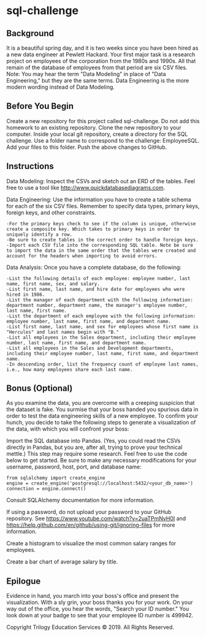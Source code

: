 # sql-challenge

## Background
It is a beautiful spring day, and it is two weeks since you have been hired as a new data engineer at Pewlett Hackard. Your first major task is a research project on employees of the corporation from the 1980s and 1990s. All that remain of the database of employees from that period are six CSV files.
Note: You may hear the term "Data Modeling" in place of "Data Engineering," but they are the same terms. Data Engineering is the more modern wording instead of Data Modeling.

## Before You Begin
Create a new repository for this project called sql-challenge. Do not add this homework to an existing repository.
Clone the new repository to your computer.
Inside your local git repository, create a directory for the SQL challenge. Use a folder name to correspond to the challenge: EmployeeSQL.
Add your files to this folder.
Push the above changes to GitHub.

## Instructions
Data Modeling: Inspect the CSVs and sketch out an ERD of the tables. Feel free to use a tool like http://www.quickdatabasediagrams.com.

Data Engineering: Use the information you have to create a table schema for each of the six CSV files. Remember to specify data types, primary keys, foreign keys, and other constraints.

    -For the primary keys check to see if the column is unique, otherwise create a composite key. Which takes to primary keys in order to uniquely identify a row.
    -Be sure to create tables in the correct order to handle foreign keys.
    -Import each CSV file into the corresponding SQL table. Note be sure to import the data in the same order that the tables were created and account for the headers when importing to avoid errors.

Data Analysis: Once you have a complete database, do the following:

    -List the following details of each employee: employee number, last name, first name, sex, and salary.
    -List first name, last name, and hire date for employees who were hired in 1986.
    -List the manager of each department with the following information: department number, department name, the manager's employee number, last name, first name.
    -List the department of each employee with the following information: employee number, last name, first name, and department name.
    -List first name, last name, and sex for employees whose first name is "Hercules" and last names begin with "B."
    -List all employees in the Sales department, including their employee number, last name, first name, and department name.
    -List all employees in the Sales and Development departments, including their employee number, last name, first name, and department name.
    -In descending order, list the frequency count of employee last names, i.e., how many employees share each last name.

## Bonus (Optional)
As you examine the data, you are overcome with a creeping suspicion that the dataset is fake. You surmise that your boss handed you spurious data in order to test the data engineering skills of a new employee. To confirm your hunch, you decide to take the following steps to generate a visualization of the data, with which you will confront your boss:

Import the SQL database into Pandas. (Yes, you could read the CSVs directly in Pandas, but you are, after all, trying to prove your technical mettle.) This step may require some research. Feel free to use the code below to get started. Be sure to make any necessary modifications for your username, password, host, port, and database name:

    from sqlalchemy import create_engine
    engine = create_engine('postgresql://localhost:5432/<your_db_name>')
    connection = engine.connect()

Consult SQLAlchemy documentation for more information.

If using a password, do not upload your password to your GitHub repository. See https://www.youtube.com/watch?v=2uaTPmNvH0I and https://help.github.com/en/github/using-git/ignoring-files for more information.

Create a histogram to visualize the most common salary ranges for employees.

Create a bar chart of average salary by title.

## Epilogue
Evidence in hand, you march into your boss's office and present the visualization. With a sly grin, your boss thanks you for your work. On your way out of the office, you hear the words, "Search your ID number." You look down at your badge to see that your employee ID number is 499942.


Copyright
Trilogy Education Services © 2019. All Rights Reserved.
